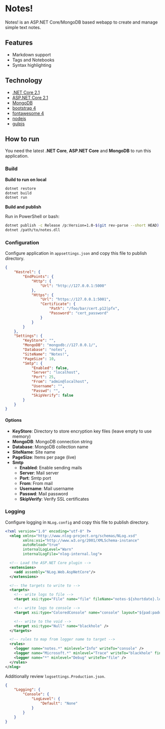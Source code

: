 # Notes!

Notes! is an ASP.NET Core/MongoDB based webapp to create and manage simple text notes.

## Features

* Markdown support
* Tags and Notebooks
* Syntax highlighting

## Technology

* [.NET Core 2.1](https://www.microsoft.com/net/core)
* [ASP.NET Core 2.1](https://docs.microsoft.com/en-us/aspnet/core/)
* [MongoDB](https://www.mongodb.com/)
* [bootstrap 4](http://getbootstrap.com/)
* [fontawesome 4](https://fontawesome.com/)
* [nodejs](https://nodejs.org/)
* [gulpjs](http://gulpjs.com/)

## How to run

You need the latest **.NET Core**, **ASP.NET Core** and **MongoDB** to run this application.

### Build

**Build to run on local**

```sh
dotnet restore
dotnet build
dotnet run
```

**Build and publish**

Run in PowerShell or bash:

```sh
dotnet publish -c Release /p:Version=1.0-$(git rev-parse --short HEAD)
dotnet /path/to/notes.dll
```

### Configuration

Configure application in `appsettings.json` and copy this file to publish directory.

```json
{
	"Kestrel": {
		"EndPoints": {
			"Http": {
				"Url": "http://127.0.0.1:5000"
			},
			"Https": {
				"Url": "https://127.0.0.1:5001",
				"Certificate": {
					"Path": "/foo/bar/cert.p12|pfx",
					"Password": "cert_password"
				}
			}
		}
	},
	"Settings": {
		"KeyStore": "",
		"MongoDB": "mongodb://127.0.0.1/",
		"Database": "notes",
		"SiteName": "Notes!",
		"PageSize": 10,
		"Smtp": {
			"Enabled": false,
			"Server": "localhost",
			"Port": 25,
			"From": "admin@localhost",
			"Username": "",
			"Passwd": "",
			"SkipVerify": false
		}
	}
}
```

#### Options

* **KeyStore**: Directory to store encryption key files (leave empty to use memory)
* **MongoDB**: MongoDB connection string
* **Database**: MongoDB collection name
* **SiteName**: Site name
* **PageSize**: Items per page (live)
* **Smtp**
	* **Enabled**: Enable sending mails
	* **Server**: Mail server
	* **Port**: Smtp port
	* **From**: From mail
	* **Username**: Mail username
	* **Passwd**: Mail password
	* **SkipVerify**: Verify SSL certificates

### Logging

Configure logging in `NLog.config` and copy this file to publish directory.

```xml
<?xml version="1.0" encoding="utf-8" ?>
  <nlog xmlns="http://www.nlog-project.org/schemas/NLog.xsd"
        xmlns:xsi="http://www.w3.org/2001/XMLSchema-instance"
        autoReload="true"
        internalLogLevel="Warn"
        internalLogFile="nlog-internal.log">

  <!-- Load the ASP.NET Core plugin -->
  <extensions>
    <add assembly="NLog.Web.AspNetCore"/>
  </extensions>

  <!-- the targets to write to -->
  <targets>
    <!-- write logs to file -->
    <target xsi:type="File" name="file" fileName="notes-${shortdate}.log" layout="${longdate} ${pad:padding=-5:inner=${uppercase:${level}}} ${logger} ${message} ${exception}" />

    <!-- write logs to console -->
    <target xsi:type="ColoredConsole" name="console" layout="${pad:padding=-5:inner=${uppercase:${level}}} ${logger} ${message} ${exception}" />

    <!-- write to the void -->
    <target xsi:type="Null" name="blackhole" />
  </targets>

  <!-- rules to map from logger name to target -->
  <rules>
    <logger name="notes.*" minlevel="Info" writeTo="console" />
    <logger name="Microsoft.*" minlevel="Trace" writeTo="blackhole" final="true" />
    <logger name="*" minlevel="Debug" writeTo="file" />
  </rules>
</nlog>
```

Additionally review `logsettings.Production.json`.

```json
{
	"Logging": {
		"Console": {
			"LogLevel": {
				"Default": "None"
			}
		}
	}
}
```